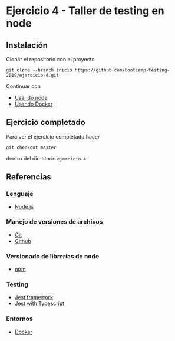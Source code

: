 # Ejercicio 4 - Taller de testing en node

## Instalación

Clonar el repositorio con el proyecto

```
git clone --branch inicio https://github.com/bootcamp-testing-2019/ejercicio-4.git
```

Continuar con

* [Usando node](./node.md)
* [Usando Docker](./docker.md)


## Ejercicio completado

Para ver el ejercicio completado hacer

```
git checkout master
```

dentro del directorio `ejercicio-4`.

## Referencias

### Lenguaje

* [Node.js](https://nodejs.org/en/)

### Manejo de versiones de archivos

* [Git](https://git-scm.com/)
* [Github](https://github.com/)

### Versionado de librerías de node

* [npm](https://www.npmjs.com/)

### Testing

* [Jest framework](https://jestjs.io/)
* [Jest with Typescript](https://basarat.gitbooks.io/typescript/docs/testing/jest.html)

### Entornos

* [Docker](https://www.docker.com/)